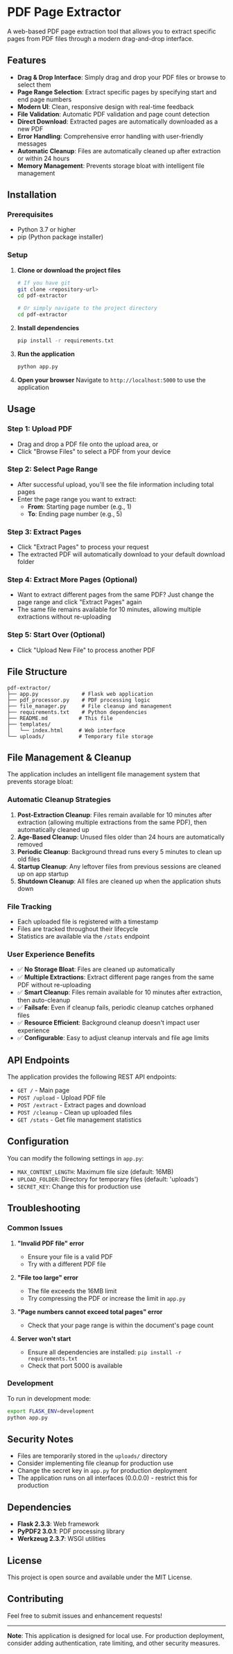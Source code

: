 # PDF Page Extractor

A web-based PDF page extraction tool that allows you to extract specific pages from PDF files through a modern drag-and-drop interface.

## Features

- **Drag & Drop Interface**: Simply drag and drop your PDF files or browse to select them
- **Page Range Selection**: Extract specific pages by specifying start and end page numbers
- **Modern UI**: Clean, responsive design with real-time feedback
- **File Validation**: Automatic PDF validation and page count detection
- **Direct Download**: Extracted pages are automatically downloaded as a new PDF
- **Error Handling**: Comprehensive error handling with user-friendly messages
- **Automatic Cleanup**: Files are automatically cleaned up after extraction or within 24 hours
- **Memory Management**: Prevents storage bloat with intelligent file management

## Installation

### Prerequisites

- Python 3.7 or higher
- pip (Python package installer)

### Setup

1. **Clone or download the project files**
   ```bash
   # If you have git
   git clone <repository-url>
   cd pdf-extractor
   
   # Or simply navigate to the project directory
   cd pdf-extractor
   ```

2. **Install dependencies**
   ```bash
   pip install -r requirements.txt
   ```

3. **Run the application**
   ```bash
   python app.py
   ```

4. **Open your browser**
   Navigate to `http://localhost:5000` to use the application

## Usage

### Step 1: Upload PDF
- Drag and drop a PDF file onto the upload area, or
- Click "Browse Files" to select a PDF from your device

### Step 2: Select Page Range
- After successful upload, you'll see the file information including total pages
- Enter the page range you want to extract:
  - **From**: Starting page number (e.g., 1)
  - **To**: Ending page number (e.g., 5)

### Step 3: Extract Pages
- Click "Extract Pages" to process your request
- The extracted PDF will automatically download to your default download folder

### Step 4: Extract More Pages (Optional)
- Want to extract different pages from the same PDF? Just change the page range and click "Extract Pages" again
- The same file remains available for 10 minutes, allowing multiple extractions without re-uploading

### Step 5: Start Over (Optional)
- Click "Upload New File" to process another PDF

## File Structure

```
pdf-extractor/
├── app.py              # Flask web application
├── pdf_processor.py    # PDF processing logic
├── file_manager.py     # File cleanup and management
├── requirements.txt    # Python dependencies
├── README.md          # This file
├── templates/
│   └── index.html     # Web interface
└── uploads/           # Temporary file storage
```

## File Management & Cleanup

The application includes an intelligent file management system that prevents storage bloat:

### Automatic Cleanup Strategies

1. **Post-Extraction Cleanup**: Files remain available for 10 minutes after extraction (allowing multiple extractions from the same PDF), then automatically cleaned up
2. **Age-Based Cleanup**: Unused files older than 24 hours are automatically removed
3. **Periodic Cleanup**: Background thread runs every 5 minutes to clean up old files
4. **Startup Cleanup**: Any leftover files from previous sessions are cleaned up on app startup
5. **Shutdown Cleanup**: All files are cleaned up when the application shuts down

### File Tracking

- Each uploaded file is registered with a timestamp
- Files are tracked throughout their lifecycle
- Statistics are available via the `/stats` endpoint

### User Experience Benefits

- ✅ **No Storage Bloat**: Files are cleaned up automatically
- ✅ **Multiple Extractions**: Extract different page ranges from the same PDF without re-uploading
- ✅ **Smart Cleanup**: Files remain available for 10 minutes after extraction, then auto-cleanup
- ✅ **Failsafe**: Even if cleanup fails, periodic cleanup catches orphaned files
- ✅ **Resource Efficient**: Background cleanup doesn't impact user experience
- ✅ **Configurable**: Easy to adjust cleanup intervals and file age limits

## API Endpoints

The application provides the following REST API endpoints:

- `GET /` - Main page
- `POST /upload` - Upload PDF file
- `POST /extract` - Extract pages and download
- `POST /cleanup` - Clean up uploaded files
- `GET /stats` - Get file management statistics

## Configuration

You can modify the following settings in `app.py`:

- `MAX_CONTENT_LENGTH`: Maximum file size (default: 16MB)
- `UPLOAD_FOLDER`: Directory for temporary files (default: 'uploads')
- `SECRET_KEY`: Change this for production use

## Troubleshooting

### Common Issues

1. **"Invalid PDF file" error**
   - Ensure your file is a valid PDF
   - Try with a different PDF file

2. **"File too large" error**
   - The file exceeds the 16MB limit
   - Try compressing the PDF or increase the limit in `app.py`

3. **"Page numbers cannot exceed total pages" error**
   - Check that your page range is within the document's page count

4. **Server won't start**
   - Ensure all dependencies are installed: `pip install -r requirements.txt`
   - Check that port 5000 is available

### Development

To run in development mode:
```bash
export FLASK_ENV=development
python app.py
```

## Security Notes

- Files are temporarily stored in the `uploads/` directory
- Consider implementing file cleanup for production use
- Change the secret key in `app.py` for production deployment
- The application runs on all interfaces (0.0.0.0) - restrict this for production

## Dependencies

- **Flask 2.3.3**: Web framework
- **PyPDF2 3.0.1**: PDF processing library
- **Werkzeug 2.3.7**: WSGI utilities

## License

This project is open source and available under the MIT License.

## Contributing

Feel free to submit issues and enhancement requests!

---

**Note**: This application is designed for local use. For production deployment, consider adding authentication, rate limiting, and other security measures. 
